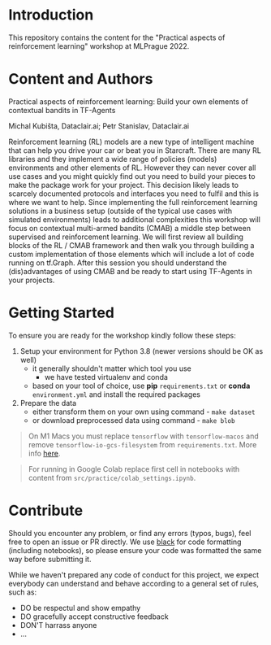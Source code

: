 # Introduction 
This repository contains the content for the "Practical aspects of reinforcement learning" workshop at MLPrague 2022.  

# Content and Authors

Practical aspects of reinforcement learning: Build your own elements of contextual bandits in TF-Agents

Michal Kubišta, Dataclair.ai; Petr Stanislav, Dataclair.ai

Reinforcement learning (RL) models are a new type of intelligent machine that can help you drive your car or beat you in Starcraft. There are many RL libraries and they implement a wide range of policies (models) environments and other elements of RL. However they can never cover all use cases and you might quickly find out you need to build your pieces to make the package work for your project. This decision likely leads to scarcely documented protocols and interfaces you need to fulfil and this is where we want to help. Since implementing the full reinforcement learning solutions in a business setup (outside of the typical use cases with simulated environments) leads to additional complexities this workshop will focus on contextual multi-armed bandits (CMAB) a middle step between supervised and reinforcement learning.&nbsp;We will first review all building blocks of the RL / CMAB framework and then walk you through building a custom implementation of those elements which will include a lot of code running on tf.Graph. After this session you should understand the (dis)advantages of using CMAB and be ready to start using TF-Agents in your projects.

# Getting Started
To ensure you are ready for the workshop kindly follow these steps:
1.	Setup your environment for Python 3.8 (newer versions should be OK as well)
    - it generally shouldn't matter which tool you use
      - we have tested virtualenv and conda
    - based on your tool of choice, use **pip** `requirements.txt` or **conda** `environment.yml` and install the required packages
1. Prepare the data
   - either transform them on your own using command - `make dataset`
   - or download preprocessed data using command - `make blob`

> On M1 Macs you must replace `tensorflow` with `tensorflow-macos` and remove `tensorflow-io-gcs-filesystem` from `requirements.txt`. More info [here](https://developer.apple.com/metal/tensorflow-plugin/).

> For running in Google Colab replace first cell in notebooks with content from `src/practice/colab_settings.ipynb`.

# Contribute
Should you encounter any problem, or find any errors (typos, bugs), feel free to open an issue or PR directly.
We use [black](https://black.readthedocs.io/en/stable/) for code formatting (including notebooks), so please ensure your code was formatted the same way before submitting it.


While we haven't prepared any code of conduct for this project, we expect everybody can understand and behave according to a general set of rules, such as:
- DO be respectul and show empathy
- DO gracefully accept constructive feedback
- DON'T harrass anyone
- ...
